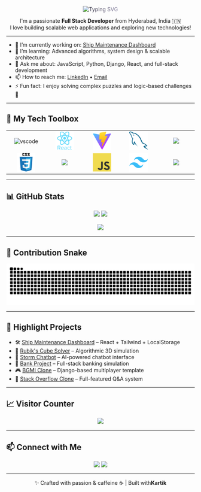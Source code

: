 <p align="center">
  <img src="https://readme-typing-svg.demolab.com?font=Orbitron&size=35&pause=1000&color=FFFFFF&center=true&vCenter=true&width=600&lines=%F0%9F%91%8B+Kartik+Kotnala;Full+Stack+Developer;Welcome+to+my+GitHub+profile!" alt="Typing SVG" style="background: linear-gradient(90deg, #1F1C2C, #928DAB); -webkit-background-clip: text; color: transparent;" />
</p>

<p align="center">
  I'm a passionate <strong>Full Stack Developer</strong> from Hyderabad, India 🇮🇳<br>
  I love building scalable web applications and exploring new technologies!
</p>

---

- 🔭 I’m currently working on: [Ship Maintenance Dashboard](https://github.com/KartikKotnala20/Ship_Maintenance_Dashboard-React)  
- 🌱 I’m learning: Advanced algorithms, system design & scalable architecture  
- 💬 Ask me about: JavaScript, Python, Django, React, and full-stack development  
- 📫 How to reach me: [LinkedIn](https://www.linkedin.com/in/kartik-kotnala/) • [Email](mailto:kartik.kotnala@gmail.com)  
- ⚡ Fun fact: I enjoy solving complex puzzles and logic-based challenges 🧠  

---

## 🧰 My Tech Toolbox

<table align="center" width="100%">
  <tr>
    <td align="center" width="100"><img src="https://cdn.jsdelivr.net/gh/devicons/devicon/icons/vscode/vscode-original.svg" alt="vscode" width="50"/></td>
    <td align="center" width="100"><img src="https://raw.githubusercontent.com/devicons/devicon/master/icons/react/react-original-wordmark.svg" alt="react" width="50"/></td>
    <td align="center" width="100"><img src="https://github.com/devicons/devicon/blob/master/icons/vitejs/vitejs-original.svg" alt="vite" width="50"/></td>
    <td align="center" width="100"><img src="https://github.com/devicons/devicon/blob/master/icons/mysql/mysql-original.svg" width="50"/></td>
    <td align="center" width="100"><img src="https://cdn.jsdelivr.net/gh/devicons/devicon/icons/html5/html5-original.svg" width="50"/></td>
  </tr>
  <tr>
    <td align="center"><img src="https://raw.githubusercontent.com/devicons/devicon/master/icons/css3/css3-original-wordmark.svg" width="50"/></td>
    <td align="center"><img src="https://cdn.jsdelivr.net/gh/devicons/devicon@latest/icons/bootstrap/bootstrap-original-wordmark.svg" width="50"/></td>
    <td align="center"><img src="https://raw.githubusercontent.com/devicons/devicon/master/icons/javascript/javascript-original.svg" width="50"/></td>
    <td align="center"><img src="https://github.com/devicons/devicon/blob/master/icons/tailwindcss/tailwindcss-original.svg" width="50"/></td>
    <td align="center"><img src="https://cdn.jsdelivr.net/gh/devicons/devicon/icons/mongodb/mongodb-original.svg" width="50"/></td>
  </tr>
</table>

---

## 📊 GitHub Stats

<div align="center">
  <img src="https://github-readme-streak-stats.herokuapp.com?user=KartikKotnala20&theme=tokyonight&hide_border=true" width="48%" />
  <img src="https://github-readme-stats.vercel.app/api?username=KartikKotnala20&show_icons=true&theme=tokyonight&hide_border=true&count_private=true" width="48%" />
  <br/><br/>
  <img src="https://github-readme-stats.vercel.app/api/top-langs/?username=KartikKotnala20&layout=compact&theme=tokyonight&hide_border=true" width="40%" />
</div>

---

## 🐍 Contribution Snake

<div align="center">
  <img src="https://github.com/KartikKotnala20/KartikKotnala20/blob/output/github-snake-dark.svg" />
</div>

---

## 🚀 Highlight Projects

- 🛠️ [Ship Maintenance Dashboard](https://github.com/KartikKotnala20) – React + Tailwind + LocalStorage  
- 🧩 [Rubik's Cube Solver](https://github.com/KartikKotnala20/Rubik-s-Cube) – Algorithmic 3D simulation  
- 🤖 [Storm Chatbot](https://github.com/KartikKotnala20/Storm-chatbot) – AI-powered chatbot interface  
- 🏦 [Bank Project](https://github.com/KartikKotnala20/Bank-Project-Py-) – Full-stack banking simulation  
- 🎮 [BGMI Clone](https://github.com/KartikKotnala20/BgmiClone-Django) – Django-based multiplayer template  
- 💬 [Stack Overflow Clone](https://github.com/KartikKotnala20/stack-overflow) – Full-featured Q&A system  

---

## 📈 Visitor Counter

<p align="center">
  <img src="https://profile-counter.glitch.me/KartikKotnala20/count.svg" />
</p>

---

## 📫 Connect with Me

<p align="center">
  <a href="https://www.linkedin.com/in/kartik-kotnala/"><img src="https://img.shields.io/badge/-Kartik%20Kotnala-blue?style=flat-square&logo=Linkedin&logoColor=white"/></a>
  <a href="https://github.com/KartikKotnala20"><img src="https://img.shields.io/badge/-KartikKotnala20-black?style=flat-square&logo=github&logoColor=white"/></a>
</p>

---

<p align="center">
  ✨ Crafted with passion & caffeine ☕ | Built with<strong>Kartik </strong>
</p>


